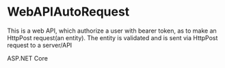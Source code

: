 # WebAPIAutoRequest

This is a web API, which authorize a user with bearer token, as to make an HttpPost request(an entity).
The entity is validated and is sent via HttpPost request to a server/API 

ASP.NET Core
